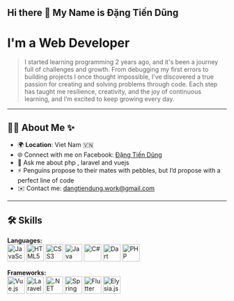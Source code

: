 ## Hi there 👋 My Name is Đặng Tiến Dũng 
# I'm a Web Developer

> I started learning programming 2 years ago, and it's been a journey full of challenges and growth. From debugging my first errors to building projects I once thought impossible, I’ve discovered a true passion for creating and solving problems through code. Each step has taught me resilience, creativity, and the joy of continuous learning, and I’m excited to keep growing every day. 

---

## 👨‍💻 About Me ✨

- 🌍 **Location**: Viet Nam 🇻🇳 
- 🌐 Connect with me on Facebook: [Đặng Tiến Dũng]([https://www.facebook.com/yourusername](https://www.facebook.com/angtiendung.320735))  
- 💬 Ask me about php , laravel and vuejs 
- ⚡ Penguins propose to their mates with pebbles, but I’d propose with a perfect line of code
- ✉️ Contact me: [dangtiendung.work@gmail.com](dangtiendung257@gmail.com)

---

## 🛠️ Skills

**Languages:**  
<img src="https://cdn.jsdelivr.net/gh/devicons/devicon/icons/javascript/javascript-original.svg" alt="JavaScript" width="40" height="40" />
<img src="https://cdn.jsdelivr.net/gh/devicons/devicon/icons/html5/html5-original.svg" alt="HTML5" width="40" height="40" />
<img src="https://cdn.jsdelivr.net/gh/devicons/devicon/icons/css3/css3-original.svg" alt="CSS3" width="40" height="40" />
<img src="https://cdn.jsdelivr.net/gh/devicons/devicon/icons/java/java-original.svg" alt="Java" width="40" height="40" />
<img src="https://cdn.jsdelivr.net/gh/devicons/devicon/icons/csharp/csharp-original.svg" alt="C#" width="40" height="40" />
<img src="https://cdn.jsdelivr.net/gh/devicons/devicon/icons/dart/dart-original.svg" alt="Dart" width="40" height="40" />
<img src="https://cdn.jsdelivr.net/gh/devicons/devicon/icons/php/php-original.svg" alt="PHP" width="40" height="40" />

**Frameworks:**  
<img src="https://cdn.jsdelivr.net/gh/devicons/devicon/icons/vuejs/vuejs-original.svg" alt="Vue.js" width="40" height="40" />
<img src="https://cdn.jsdelivr.net/gh/devicons/devicon/icons/laravel/laravel-plain-wordmark.svg" alt="Laravel" width="40" height="40" />
<img src="https://cdn.jsdelivr.net/gh/devicons/devicon/icons/dotnetcore/dotnetcore-original.svg" alt=".NET" width="40" height="40" />
<img src="https://cdn.jsdelivr.net/gh/devicons/devicon/icons/spring/spring-original.svg" alt="Spring" width="40" height="40" />
<img src="https://cdn.jsdelivr.net/gh/devicons/devicon/icons/flutter/flutter-original.svg" alt="Flutter" width="40" height="40" />
<img src="https://cdn.jsdelivr.net/gh/devicons/devicon/icons/elysia/elysia-original.svg" alt="Elysia.js" width="40" height="40" />

<!--
**dangtiendung1409/dangtiendung1409** is a ✨ _special_ ✨ repository because its `README.md` (this file) appears on your GitHub profile.

Here are some ideas to get you started:

- 🔭 I’m currently working on ...
- 🌱 I’m currently learning ...
- 👯 I’m looking to collaborate on ...
- 🤔 I’m looking for help with ...
- 💬 Ask me about ...
- 📫 How to reach me: ...
- 😄 Pronouns: ...
- ⚡ Fun fact: ...
-->

